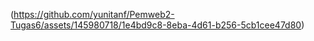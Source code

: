 (https://github.com/yunitanf/Pemweb2-Tugas6/assets/145980718/1e4bd9c8-8eba-4d61-b256-5cb1cee47d80)

